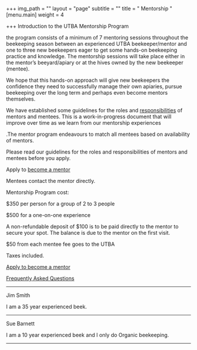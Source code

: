 +++
img_path = ""
layout = "page"
subtitle = ""
title = " Mentorship "
[menu.main]
weight = 4

+++
Introduction to the UTBA Mentorship Program

the program consists of a minimum of 7 mentoring sessions throughout the beekeeping season between an experienced UTBA beekeeper/mentor and one to three new beekeepers eager to get some hands-on beekeeping practice and knowledge. The mentorship sessions will take place either in the mentor’s beeyard/apiary or at the hives owned by the new beekeeper (mentee).

We hope that this hands-on approach will give new beekeepers the confidence they need to successfully manage their own apiaries, pursue beekeeping over the long term and perhaps even become mentors themselves.

We have established some guidelines for the roles and [responsibilities](/mentorship-guidelines/) of mentors and mentees. This is a work-in-progress document that will improve over time as we learn from our mentorship experiences

.The mentor program endeavours to match all mentees based on availability of mentors.

Please read our  guidelines for the roles and responsibilities of mentors and mentees before you  apply.

Apply to [become a mentor](https://airtable.com/shrErUWXsAe0pCZUM)

Mentees contact the mentor directly.

Mentorship Program cost:

$350 per person for a group of 2 to 3 people

$500 for a one-on-one experience

A non-refundable deposit of $100 is to be paid directly to the mentor to secure your spot. The balance is due to the mentor on the first visit.

$50 from each mentee fee goes to the UTBA

Taxes included.

[Apply to become a mentor](https://airtable.com/shrErUWXsAe0pCZUM)

[Frequently Asked Questions](/pages/content-faq-md/)

***

Jim Smith

I am a 35 year experienced beek.

***

Sue Barnett

I am a 10 year experienced beek and I only do Organic beekeeping.

***